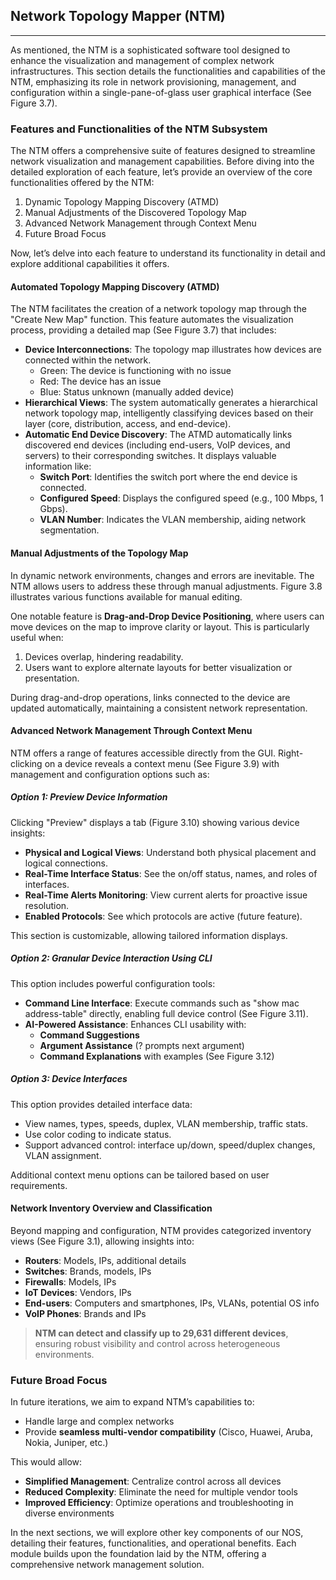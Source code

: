 
## Network Topology Mapper (NTM)
-----------------------------------

As mentioned, the NTM is a sophisticated software tool designed to enhance the visualization and management of complex network infrastructures. This section details the functionalities and capabilities of the NTM, emphasizing its role in network provisioning, management, and configuration within a single-pane-of-glass user graphical interface (See Figure 3.7).

### Features and Functionalities of the NTM Subsystem

The NTM offers a comprehensive suite of features designed to streamline network visualization and management capabilities. Before diving into the detailed exploration of each feature, let’s provide an overview of the core functionalities offered by the NTM:

1.  Dynamic Topology Mapping Discovery (ATMD)
2.  Manual Adjustments of the Discovered Topology Map
3.  Advanced Network Management through Context Menu
4.  Future Broad Focus

Now, let’s delve into each feature to understand its functionality in detail and explore additional capabilities it offers.

#### Automated Topology Mapping Discovery (ATMD)

The NTM facilitates the creation of a network topology map through the "Create New Map" function. This feature automates the visualization process, providing a detailed map (See Figure 3.7) that includes:

*   **Device Interconnections**: The topology map illustrates how devices are connected within the network.
    *   Green: The device is functioning with no issue
    *   Red: The device has an issue
    *   Blue: Status unknown (manually added device)
*   **Hierarchical Views**: The system automatically generates a hierarchical network topology map, intelligently classifying devices based on their layer (core, distribution, access, and end-device).
*   **Automatic End Device Discovery**: The ATMD automatically links discovered end devices (including end-users, VoIP devices, and servers) to their corresponding switches. It displays valuable information like:
    *   **Switch Port**: Identifies the switch port where the end device is connected.
    *   **Configured Speed**: Displays the configured speed (e.g., 100 Mbps, 1 Gbps).
    *   **VLAN Number**: Indicates the VLAN membership, aiding network segmentation.

#### Manual Adjustments of the Topology Map

In dynamic network environments, changes and errors are inevitable. The NTM allows users to address these through manual adjustments. Figure 3.8 illustrates various functions available for manual editing.

One notable feature is **Drag-and-Drop Device Positioning**, where users can move devices on the map to improve clarity or layout. This is particularly useful when:

1.  Devices overlap, hindering readability.
2.  Users want to explore alternate layouts for better visualization or presentation.

During drag-and-drop operations, links connected to the device are updated automatically, maintaining a consistent network representation.

#### Advanced Network Management Through Context Menu

NTM offers a range of features accessible directly from the GUI. Right-clicking on a device reveals a context menu (See Figure 3.9) with management and configuration options such as:

##### Option 1: Preview Device Information

Clicking "Preview" displays a tab (Figure 3.10) showing various device insights:

*   **Physical and Logical Views**: Understand both physical placement and logical connections.
*   **Real-Time Interface Status**: See the on/off status, names, and roles of interfaces.
*   **Real-Time Alerts Monitoring**: View current alerts for proactive issue resolution.
*   **Enabled Protocols**: See which protocols are active (future feature).

This section is customizable, allowing tailored information displays.

##### Option 2: Granular Device Interaction Using CLI

This option includes powerful configuration tools:

*   **Command Line Interface**: Execute commands such as "show mac address-table" directly, enabling full device control (See Figure 3.11).
*   **AI-Powered Assistance**: Enhances CLI usability with:
    *   **Command Suggestions**
    *   **Argument Assistance** (? prompts next argument)
    *   **Command Explanations** with examples (See Figure 3.12)

##### Option 3: Device Interfaces

This option provides detailed interface data:

*   View names, types, speeds, duplex, VLAN membership, traffic stats.
*   Use color coding to indicate status.
*   Support advanced control: interface up/down, speed/duplex changes, VLAN assignment.

Additional context menu options can be tailored based on user requirements.

#### Network Inventory Overview and Classification

Beyond mapping and configuration, NTM provides categorized inventory views (See Figure 3.1), allowing insights into:

*   **Routers**: Models, IPs, additional details
*   **Switches**: Brands, models, IPs
*   **Firewalls**: Models, IPs
*   **IoT Devices**: Vendors, IPs
*   **End-users**: Computers and smartphones, IPs, VLANs, potential OS info
*   **VoIP Phones**: Brands and IPs

> **NTM can detect and classify up to 29,631 different devices**, ensuring robust visibility and control across heterogeneous environments.

### Future Broad Focus

In future iterations, we aim to expand NTM’s capabilities to:

*   Handle large and complex networks
*   Provide **seamless multi-vendor compatibility** (Cisco, Huawei, Aruba, Nokia, Juniper, etc.)

This would allow:

*   **Simplified Management**: Centralize control across all devices
*   **Reduced Complexity**: Eliminate the need for multiple vendor tools
*   **Improved Efficiency**: Optimize operations and troubleshooting in diverse environments

In the next sections, we will explore other key components of our NOS, detailing their features, functionalities, and operational benefits. Each module builds upon the foundation laid by the NTM, offering a comprehensive network management solution.
